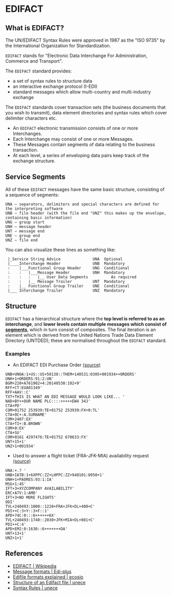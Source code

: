 # EDIFACT

## What is EDIFACT?

The UN/EDIFACT Syntax Rules were approved in 1987 as the "ISO 9735" by the 
International Organization for Standardization.

`EDIFACT` stands for "Electronic Data Interchange For Administration, Commerce and Transport". 

The `EDIFACT` standard provides:

* a set of syntax rules to structure data
* an interactive exchange protocol (I-EDI)
* standard messages which allow multi-country and multi-industry exchange

The `EDIFACT` standards cover transaction sets (the business documents that you wish to transmit), 
data element directories and syntax rules which cover delimiter characters etc.

* An `EDIFACT` electronic transmission consists of one or more Interchanges. 
* Each Interchange may consist of one or more Messages. 
* These Messages contain segments of data relating to the business transaction. 
* At each level, a series of enveloping data pairs keep track of the exchange structure.

## Service Segments

All of these `EDIFACT` messages have the same basic structure, consisting of a sequence of segments:

```
UNA – separators, delimiters and special characters are defined for the interpreting software 
UNB – file header (with the file end "UNZ" this makes up the envelope, containing basic information)
UNG – group start
UNH – message header
UNT – message end
UNE – group end
UNZ – file end
```

You can also visualize these lines as something like:

```
 |_Service String Advice              UNA  Optional
 |____Interchange Header              UNB  Mandatory
 :    |___Functional Group Header     UNG  Conditional
 :    :   |___Message Header          UNH  Mandatory
 :    :   :   |__ User Data Segments          As required
 :    :   |__ Message Trailer         UNT  Mandatory
 :    |__ Functional Group Trailer    UNE  Conditional
 |___ Interchange Trailer             UNZ  Mandatory
```

## Structure

`EDIFACT` has a hierarchical structure where the **top level is referred to as an interchange**, 
and **lower levels contain multiple messages which consist of [segments](segments.md)**, which in turn consist 
of composites. The final iteration is an element which is derived from the United Nations Trade 
Data Element Directory (UNTDED); these are normalised throughout the `EDIFACT` standard.

### Examples

* An EDIFACT EDI Purchase Order [(source)](https://www.edi-plus.com/resources/message-formats/edifact/)

```
UNB+UNOA:1+US::US+50138::THEM+140531:0305+001934++ORDERS'
UNH+1+ORDERS:91:2:UN'
BGM+220+A761902+4:20140530:102+9'
RFF+CT:EUA01349'
RFF+AAV::C'
TXT+THIS IS WHAT AN EDI MESSAGE WOULD LOOK LIKE... '
NAD+BY++OUR NAME PLC::::+++++EW4 34J'
CTA+PD'
COM+01752 253939:TE+01752 253939:FX+0:TL'
CTA+OC+:A.SURNAME'
COM+2407:EX'
CTA+TI+:B.BROWN'
COM+0:EX'
CTA+SU'
COM+0161 4297476:TE+01752 670633:FX'
UNT+15+1'
UNZ+1+001934'
```

* Used to answer a flight ticket (FRA-JFK-MIA) availability request [(source)](https://en.wikipedia.org/wiki/EDIFACT)

```
UNA:+.? '
UNB+IATB:1+6XPPC:ZZ+LHPPC:ZZ+940101:0950+1'
UNH+1+PAORES:93:1:IA'
MSG+1:45'
IFT+3+XYZCOMPANY AVAILABILITY'
ERC+A7V:1:AMD'
IFT+3+NO MORE FLIGHTS'
ODI'
TVL+240493:1000::1220+FRA+JFK+DL+400+C'
PDI++C:3+Y::3+F::1'
APD+74C:0:::6++++++6X'
TVL+240493:1740::2030+JFK+MIA+DL+081+C'
PDI++C:4'
APD+EM2:0:1630::6+++++++DA'
UNT+13+1'
UNZ+1+1'
```

## References

* [EDIFACT | Wikipedia](https://en.wikipedia.org/wiki/EDIFACT)
* [Message formats | Edi-plus](https://www.edi-plus.com/resources/message-formats/edifact/)
* [Edifile formats explained | ecosio](https://ecosio.com/en/blog/edi-file-formats-explained/)
* [Structure of an Edifact file | unece](https://ecosio.com/en/blog/edi-standards-overview-structure-of-an-edifact-file/)
* [Syntax Rules | unece](http://www.unece.org/fileadmin/DAM/trade/edifact/untdid/d422_s.htm)
